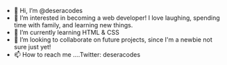 - 👋 Hi, I’m @deseracodes
- 👀 I’m interested in becoming a web developer! I love laughing, spending time with family, and learning new things.
- 🌱 I’m currently learning HTML & CSS
- 💞️ I’m looking to collaborate on future projects, since I'm a newbie not sure just yet!
- 📫 How to reach me ....Twitter: deseracodes 

<!---
deseracodes/deseracodes is a ✨ special ✨ repository because its `README.md` (this file) appears on your GitHub profile.
You can click the Preview link to take a look at your changes.
--->
